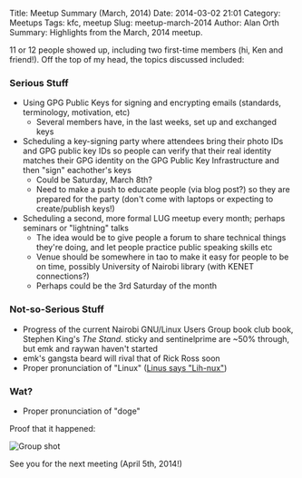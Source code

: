 Title: Meetup Summary (March, 2014)
Date: 2014-03-02 21:01
Category: Meetups
Tags: kfc, meetup
Slug: meetup-march-2014
Author: Alan Orth
Summary: Highlights from the March, 2014 meetup.

11 or 12 people showed up, including two first-time members (hi, Ken and friend!).  Off the top of my head, the topics discussed included:

### Serious Stuff

* Using GPG Public Keys for signing and encrypting emails (standards, terminology, motivation, etc)
    * Several members have, in the last weeks, set up and exchanged keys
* Scheduling a key-signing party where attendees bring their photo IDs and GPG public key IDs so people can verify that their real identity matches their GPG identity on the GPG Public Key Infrastructure and then "sign" eachother's keys
    * Could be Saturday, March 8th?
    * Need to make a push to educate people (via blog post?) so they are prepared for the party (don't come with laptops or expecting to create/publish keys!)
* Scheduling a second, more formal LUG meetup every month; perhaps seminars or "lightning" talks
    * The idea would be to give people a forum to share technical things they're doing, and let people practice public speaking skills etc
    * Venue should be somewhere in tao to make it easy for people to be on time, possibly University of Nairobi library (with KENET connections?)
    * Perhaps could be the 3rd Saturday of the month

### Not-so-Serious Stuff

* Progress of the current Nairobi GNU/Linux Users Group book club book, Stephen King's *The Stand*.  sticky and sentinelprime are ~50% through, but emk and raywan haven't started
* emk's gangsta beard will rival that of Rick Ross soon
* Proper pronunciation of "Linux" ([Linus says "Lih-nux"](http://safalra.com/science/linguistics/linux-pronunciation/))

### Wat?

* Proper pronunciation of "doge"

Proof that it happened:

![Group shot]({static}/images/meetup-march-2014/meetup-march-2014.jpg "Nairobi GNU/Linux Users Group members")

See you for the next meeting (April 5th, 2014!)
